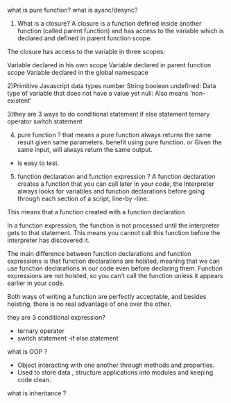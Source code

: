 
what is pure function?
what is aysnc/desync?



1) What is a closure?
A closure is a function defined inside another function (called parent function) and has access to the variable which is declared and defined in parent function scope.


The closure has access to the variable in three scopes:

Variable declared in his own scope
Variable declared in parent function scope
Variable declared in the global namespace


2)Primitive Javascript data types
number
String
boolean
undefined: Data type of variable that does not have a value yet
null: Also means 'non-existent'

3)they are 3 ways to do conditional statement
if else statement
ternary operator
switch statement


4) pure function ?
that means a pure function always returns the same result given same parameters.
benefit using pure function. or Given the same input, will always return the same output.
- is easy to test.


5) function declaration and function expression ?
A function declaration creates a function that you can call later in your code, the interpreter always looks for variables and function declarations before going through each section of a script, line-by -line.

This means that a function created with a function declaration 

In a function expression, the function is not processed until the interpreter gets to that statement. This means you cannot call this function before the interpreter has discovered it.

The main difference between function declarations and function expressions is that function declarations are hoisted, meaning that we can use function declarations in our code even before declaring them. Function expressions are not hoisted, so you can't call the function unless it appears earlier in your code.

Both ways of writing a function are perfectly acceptable, and besides hoisting, there is no real advantage of one over the other.

they are 3 conditional expression?
- ternary operator
- switch statement
-if else statement

what is OOP ?
- Object interacting with one another through methods and properties.
- Used to store data , structure applications into modules and keeping code clean.

what is inheritance ?

